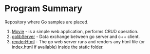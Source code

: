 # Program Summary
Repository where Go samples are placed.

1.  [Movie](https://github.com/0x218/Go_Exercise/tree/master/Movie) - is a simple web application, performs CRUD operation.
2.  [golibServer](https://github.com/0x218/Go/tree/master/go_cpp) - Data exchange between go server and c++ client.
3.  [renderHtml](https://github.com/0x218/Go/tree/master/renderHtml) - The go web server runs and renders any html file (or index.html if available) inside the static folder.